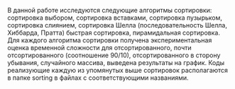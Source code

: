 В данной работе исследуются следующие алгоритмы сортировки: сортировка выбором, сортировка вставками, сортировка пузырьком, сортировка слиянием, сортировка Шелла (последовательность Шелла, Хиббарда, Пратта) быстрая сортировка, пирамидальная сортировка. 
Для каждого алгоритма сортировки получена экспериментальная оценка временной сложности для отсортированного, почти отсортированного (соотношение 90/10), отсортированного в сторону убывания, случайного массива, выведена результаты на график. 
Коды реализующие каждую из упомянутых выше сортировок располагаются в папке sorting в файлах с соответствующими названиями. 
